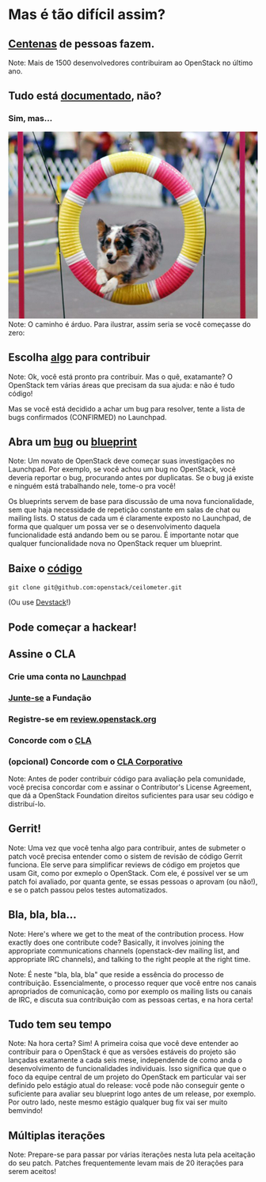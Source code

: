 # Mas é tão difícil assim?


## [Centenas](http://www.ohloh.net/p/openstack) de pessoas fazem.
Note: Mais de 1500 desenvolvedores contribuiram ao OpenStack no último ano.


## Tudo está [documentado](https://wiki.openstack.org/wiki/How_To_Contribute), não?


### Sim, mas...


![Jumping hoops (Wikimedia Commons)](images/jumping_hoops.jpg)
Note: O caminho é árduo.  Para ilustrar, assim seria se você começasse do zero:


## Escolha [algo](https://bugs.launchpad.net/openstack/+bugs?orderby=-importance&field.status:list=NEW&field.status:list=CONFIRMED&field.status:list=TRIAGED&field.tag=low-hanging-fruit) para contribuir
Note: Ok, você está pronto pra contribuir.  Mas o quê, exatamante?  O OpenStack
tem várias áreas que precisam da sua ajuda: e não é tudo código!

Mas se você está decidido a achar um bug para resolver, tente a lista de bugs
confirmados (CONFIRMED) no Launchpad.


## Abra um [bug](https://bugs.launchpad.net/openstack) ou [blueprint](https://blueprints.launchpad.net/openstack)
Note: Um novato de OpenStack deve começar suas investigações no Launchpad.  Por
exemplo, se você achou um bug no OpenStack, você deveria reportar o bug,
procurando antes por duplicatas.  Se o bug já existe e ninguém está trabalhando
nele, tome-o pra você!

Os blueprints servem de base para discussão de uma nova funcionalidade, sem que
haja necessidade de repetição constante em salas de chat ou mailing lists.  O
status de cada um é claramente exposto no Launchpad, de forma que qualquer um
possa ver se o desenvolvimento daquela funcionalidade está andando bem ou se
parou.  É importante notar que qualquer funcionalidade nova no OpenStack requer
um blueprint.


## Baixe o [código](https://github.com/openstack)

    git clone git@github.com:openstack/ceilometer.git

(Ou use [Devstack](http://devstack.org/)!)


## Pode começar a hackear!


## Assine o CLA
### Crie uma conta no [Launchpad](https://launchpad.net/+login)
### [Junte-se](https://www.openstack.org/join/) a Fundação
### Registre-se em [review.openstack.org](https://review.openstack.org/)
### Concorde com o [CLA](https://review.openstack.org/#/settings/agreements)
### (opcional) Concorde com o [CLA Corporativo](https://secure.echosign.com/public/hostedForm?formid=56JUVGT95E78X5)
Note: Antes de poder contribuir código para avaliação pela comunidade, você
precisa concordar com e assinar o Contributor's License Agreement, que dá a
OpenStack Foundation direitos suficientes para usar seu código e distribuí-lo.


## Gerrit!
Note: Uma vez que você tenha algo para contribuir, antes de submeter o patch
você precisa entender como o sistem de revisão de código Gerrit funciona.  Ele
serve para simplificar reviews de código em projetos que usam Git, como por
exmeplo o OpenStack.  Com ele, é possível ver se um patch foi avaliado, por
quanta gente, se essas pessoas o aprovam (ou não!), e se o patch passou pelos
testes automatizados.


## Bla, bla, bla...
Note: Here's where we get to the meat of the contribution process.  How exactly
does one contribute code?  Basically, it involves joining the appropriate
communications channels (openstack-dev mailing list, and appropriate IRC
channels), and talking to the right people at the right time.

Note: É neste "bla, bla, bla" que reside a essência do processo de
contribuição.  Essencialmente, o processo requer que você entre nos canais
apropriados de comunicação, como por exemplo os mailing lists ou canais de IRC,
e discuta sua contribuição com as pessoas certas, e na hora certa!


## Tudo tem seu tempo
Note: Na hora certa?  Sim!  A primeira coisa que você deve entender ao
contribuir para o OpenStack é que as versões estáveis do projeto são lançadas
exatamente a cada seis mese, independende de como anda o desenvolvimento de
funcionalidades individuais.  Isso significa que que o foco da equipe central
de um projeto do OpenStack em particular vai ser definido pelo estágio atual do
release: você pode não conseguir gente o suficiente para avaliar seu blueprint
logo antes de um release, por exemplo.  Por outro lado, neste mesmo estágio
qualquer bug fix vai ser muito bemvindo!


## Múltiplas iterações
Note: Prepare-se para passar por várias iterações nesta luta pela aceitação do
seu patch.  Patches frequentemente levam mais de 20 iterações para serem
aceitos!
